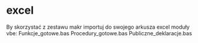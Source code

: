 excel
=====
By skorzystać z zestawu makr importuj do swojego arkusza excel moduły vbe:
Funkcje_gotowe.bas
Procedury_gotowe.bas
Publiczne_deklaracje.bas

